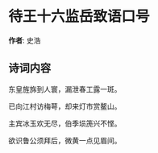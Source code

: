 # 待王十六监岳致语口号

**作者**: 史浩

## 诗词内容

东皇旌旆到人寰，漏泄春工露一斑。

已向江村访梅萼，却来灯市赏鳌山。

主宾冰玉欢无尽，伯季埙箎兴不悭。

欲识鲁公须拜后，微黄一点见眉间。

